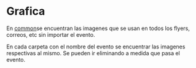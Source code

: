 # Grafica 

En [common]()se encuentran las imagenes que se usan en todos los flyers, correos, etc sin 
importar el evento. 

En cada carpeta con el nombre del evento se encuentrar las imagenes respectivas al mismo. Se pueden 
ir eliminando a medida que pasa el evento. 



